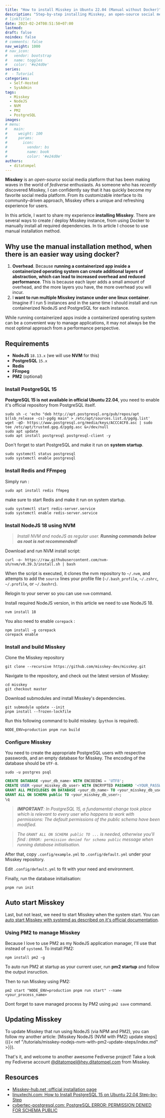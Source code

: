 ```yaml
---
title: "How to install Misskey in Ubuntu 22.04 (Manual without Docker)"
description: "Step-by-step installing Misskey, an open-source social media platform that has been making waves in the world of fediverse enthusiasts"
# linkTitle:
date: 2023-02-24T08:51:58+07:00
lastmod:
draft: false
noindex: false
# comments: false
nav_weight: 1000
# nav_icon:
#   vendor: bootstrap
#   name: toggles
#   color: '#e24d0e'
series:
#  - Tutorial
categories:
  - Self-Hosted
  - SysAdmin
tags:
  - Misskey
  - NodeJS
  - NVM
  - PM2
  - PostgreSQL
images:
# menu:
#   main:
#     weight: 100
#     params:
#       icon:
#         vendor: bs
#         name: book
#         color: '#e24d0e'
authors:
  - ditatompel
---
```


**Misskey** is an *open-source* social media platform that has been making waves in the world of *fediverse* enthusiasts. As someone who has *recently* discovered Misskey, I can confidently say that it has quickly become my favorite social media platform. From its customizable interface to its community-driven approach, Misskey offers a unique and refreshing experience for users.

<!--more-->

In this article, I want to share my experience **installing Misskey**. There are several ways to create / deploy Misskey instance, from using Docker to manually install all required dependencies. In tis article I choose to use manual installation method.

## Why use the manual installation method, when there is an easier way using docker?
1. **Overhead**. Because **running a containerized app inside a containerized operating system can create additional layers of abstraction, which can lead to increased overhead and reduced performance**. This is because each layer adds a small amount of overhead, and the more layers you have, the more overhead you will incur.
2. I **want to run multiple Misskey instance under one linux container**. Imagine if I run 5 instances and in the same time I should install and run containerized NodeJS and PostgreSQL for each instance.

While running containerized apps inside a containerized operating system can be a convenient way to manage applications, it may not always be the most optimal approach from a performance perspective.

## Requirements
- **NodeJS** `18.13.x` (we will use **NVM** for this)
- **PostgreSQL** `15.x`
- **Redis**
- **FFmpeg**
- **PM2** (optional)

### Install PostgreSQL 15
**PostgreSQL 15 is not available in official Ubuntu 22.04**, you need to enable it's official repository from PostgreSQL itself.
```shell
sudo sh -c 'echo "deb http://apt.postgresql.org/pub/repos/apt $(lsb_release -cs)-pgdg main" > /etc/apt/sources.list.d/pgdg.list'
wget -qO- https://www.postgresql.org/media/keys/ACCC4CF8.asc | sudo tee /etc/apt/trusted.gpg.d/pgdg.asc &>/dev/null
sudo apt update
sudo apt install postgresql postgresql-client -y
```
Don't forget to start PostgreSQL and make it run on **system startup**.
```shell
sudo systemctl status postgresql
sudo systemctl enable postgresql
```

### Install Redis and FFmpeg
Simply run :
```shell
sudo apt install redis ffmpeg
```
make sure to start Redis and make it run on system startup.
```shell
sudo systemctl start redis-server.service
sudo systemctl enable redis-server.service
```

### Install NodeJS 18 using NVM
> _Install NVM and nodeJS as regular user. **Running commands below as root is not recommended!**_

Download and run NVM install script:
```shell
curl -o- https://raw.githubusercontent.com/nvm-sh/nvm/v0.39.3/install.sh | bash
```
When the script is executed, it clones the nvm repository to `~/.nvm`, and attempts to add the `source` lines your profile file (`~/.bash_profile`, `~/.zshrc`, `~/.profile`, or `~/.bashrc`).

Relogin to your server so you can use `nvm` command.

Install required NodeJS version, in this article we need to use NodeJS 18.

```shell
nvm install 18
```
You also need to enable `corepack` :
```shell
npm install -g corepack
corepack enable
```

### Install and build Misskey
Clone the Misskey repository
```shell
git clone --recursive https://github.com/misskey-dev/misskey.git
```

Navigate to the repository, and check out the latest version of Misskey:
```shell
cd misskey
git checkout master
```

Download submodules and install Misskey's dependencies.
```shell
git submodule update --init
pnpm install --frozen-lockfile
```

Run this following command to build misskey. (`python` is required).
```shell
NODE_ENV=production pnpm run build
```

### Configure Misskey
You need to create the appropriate PostgreSQL users with respective passwords, and an empty database for Misskey. The encoding of the database should be `UTF-8`.

```shell
sudo -u postgres psql
```

```sql
CREATE DATABASE <your_db_name> WITH ENCODING = 'UTF8';
CREATE USER <your_misskey_db_user> WITH ENCRYPTED PASSWORD '<YOUR_PASSWORD>';
GRANT ALL PRIVILEGES ON DATABASE <your_db_name> TO <your_misskey_db_user>;
GRANT ALL ON SCHEMA public TO <your_misskey_db_user>;
\q
```

> _**IMPORTANT**: In PostgreSQL 15, a fundamental change took place which is relevant to every user who happens to work with permissions: The default permissions of the public schema have been modified._

> _The `GRANT ALL ON SCHEMA public TO ...` is needed, otherwise you'll find : `ERROR: permission denied for schema public` message when running database initialisation._

After that, copy `.config/example.yml` to `.config/default.yml` under your Misskey repository.

Edit `.config/default.yml` to fit with your need and environment.

Finally, run the database initialisation:
```shell
pnpm run init
```

## Auto start Misskey
Last, but not least, we need to start Misskey when the system start. You can [auto start Misskey with systemd as described on it's official documentation](https://misskey-hub.net/en/docs/install/manual.html#launch-with-systemd).

### Using PM2 to manage Misskey
Because I love to use PM2 as my NodeJS application manager, I'll use that instead of `systemd`. To install PM2:
```shell
npm install pm2 -g
```
To auto run PM2 at startup as your current user, run **pm2 startup** and follow the output insruction.

Then to run Misskey using PM2:
```shell
pm2 start "NODE_ENV=production pnpm run start" --name <your_process_name>
```
Dont forget to save managed process by PM2 using `pm2 save` command.


## Updating Misskey
To update Misskey that run using NodeJS (via NPM and PM2), you can follow my another article: [Misskey NodeJS (NVM with PM2) update steps]({{< ref "/tutorials/misskey-nodejs-nvm-with-pm2-update-steps/index.md" >}}).

That's it, and welcome to another awesome Fediverse project! Take a look my Fediverse account [@ditatompel@hey.ditatompel.com](https://hey.ditatompel.com/@ditatompel) from Misskey.

## Resources
- [Misskey-hub.net :official installation page](https://misskey-hub.net/en/docs/install/manual.html)
- [linuxtechi.com: How to Install PostgreSQL 15 on Ubuntu 22.04 Step-by-Step](https://www.linuxtechi.com/how-to-install-postgresql-on-ubuntu/)
- [cybertec-postgresql.com: PostgreSQL ERROR: PERMISSION DENIED FOR SCHEMA PUBLIC](https://www.cybertec-postgresql.com/en/error-permission-denied-schema-public/)

